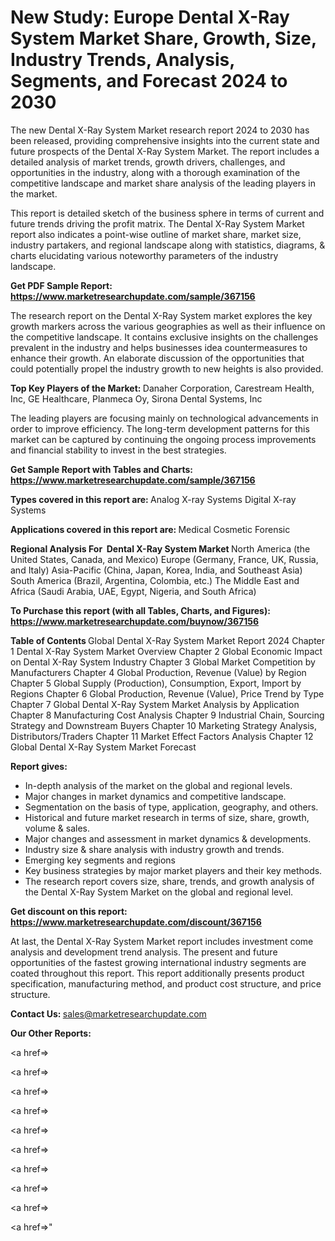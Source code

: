 # New Study: Europe Dental X-Ray System Market Share, Growth, Size, Industry Trends, Analysis, Segments, and Forecast 2024 to 2030

The new Dental X-Ray System Market research report 2024 to 2030 has been released, providing comprehensive insights into the current state and future prospects of the Dental X-Ray System Market. The report includes a detailed analysis of market trends, growth drivers, challenges, and opportunities in the industry, along with a thorough examination of the competitive landscape and market share analysis of the leading players in the market.

This report is detailed sketch of the business sphere in terms of current and future trends driving the profit matrix. The Dental X-Ray System Market report also indicates a point-wise outline of market share, market size, industry partakers, and regional landscape along with statistics, diagrams, &amp; charts elucidating various noteworthy parameters of the industry landscape.

<strong><b>Get PDF Sample Report: <a href=https://www.marketresearchupdate.com/sample/367156>https://www.marketresearchupdate.com/sample/367156</a></b></strong>

The research report on the Dental X-Ray System market explores the key growth markers across the various geographies as well as their influence on the competitive landscape. It contains exclusive insights on the challenges prevalent in the industry and helps businesses idea countermeasures to enhance their growth. An elaborate discussion of the opportunities that could potentially propel the industry growth to new heights is also provided.

<strong><b>Top Key Players of the Market:
</b></strong>Danaher Corporation, Carestream Health, Inc, GE Healthcare, Planmeca Oy, Sirona Dental Systems, Inc<strong><b>
</b></strong>

The leading players are focusing mainly on technological advancements in order to improve efficiency. The long-term development patterns for this market can be captured by continuing the ongoing process improvements and financial stability to invest in the best strategies.

<strong><b>Get Sample Report with Tables and Charts: <a href=https://www.marketresearchupdate.com/sample/367156>https://www.marketresearchupdate.com/sample/367156</a></b></strong>

<strong><b>Types covered in this report are:
</b></strong>Analog X-ray Systems
Digital X-ray Systems<strong><b>
</b></strong>

<strong><b>Applications covered in this report are:
</b></strong>Medical
Cosmetic
Forensic<strong><b>
</b></strong>

<strong><b>Regional Analysis For  Dental X-Ray System Market</b></strong><strong><b>
</b></strong>North America (the United States, Canada, and Mexico)
Europe (Germany, France, UK, Russia, and Italy)
Asia-Pacific (China, Japan, Korea, India, and Southeast Asia)
South America (Brazil, Argentina, Colombia, etc.)
The Middle East and Africa (Saudi Arabia, UAE, Egypt, Nigeria, and South Africa)

<strong><b>To Purchase this report (with all Tables, Charts, and Figures): <a href=https://www.marketresearchupdate.com/buynow/367156>https://www.marketresearchupdate.com/buynow/367156</a></b></strong>

<strong><b>Table of Contents</b></strong><strong><b>
</b></strong>Global Dental X-Ray System Market Report 2024
Chapter 1 Dental X-Ray System Market Overview
Chapter 2 Global Economic Impact on Dental X-Ray System Industry
Chapter 3 Global Market Competition by Manufacturers
Chapter 4 Global Production, Revenue (Value) by Region
Chapter 5 Global Supply (Production), Consumption, Export, Import by Regions
Chapter 6 Global Production, Revenue (Value), Price Trend by Type
Chapter 7 Global Dental X-Ray System Market Analysis by Application
Chapter 8 Manufacturing Cost Analysis
Chapter 9 Industrial Chain, Sourcing Strategy and Downstream Buyers
Chapter 10 Marketing Strategy Analysis, Distributors/Traders
Chapter 11 Market Effect Factors Analysis
Chapter 12 Global Dental X-Ray System Market Forecast

<strong><b>Report gives:</b></strong>

- In-depth analysis of the market on the global and regional levels.
- Major changes in market dynamics and competitive landscape.
- Segmentation on the basis of type, application, geography, and others.
- Historical and future market research in terms of size, share, growth, volume &amp; sales.
- Major changes and assessment in market dynamics &amp; developments.
- Industry size &amp; share analysis with industry growth and trends.
- Emerging key segments and regions
- Key business strategies by major market players and their key methods.
- The research report covers size, share, trends, and growth analysis of the Dental X-Ray System Market on the global and regional level.

<strong><b>Get discount on this report: <a href=https://www.marketresearchupdate.com/discount/367156>https://www.marketresearchupdate.com/discount/367156</a></b></strong>

At last, the Dental X-Ray System Market report includes investment come analysis and development trend analysis. The present and future opportunities of the fastest growing international industry segments are coated throughout this report. This report additionally presents product specification, manufacturing method, and product cost structure, and price structure.

<strong><b>Contact Us:
</b></strong>sales@marketresearchupdate.com

<strong>Our Other Reports:</strong>

<a href=></a>

<a href=></a>

<a href=></a>

<a href=></a>

<a href=></a>

<a href=></a>

<a href=></a>

<a href=></a>

<a href=></a>

<a href=></a>"
